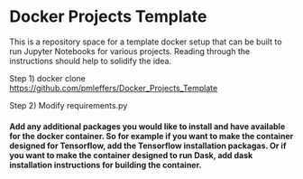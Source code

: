 # Docker Projects Template

This is a repository space for a template docker setup that can be built to run Jupyter Notebooks for various projects. Reading through the instructions should help to solidify the idea.

Step 1) docker clone https://github.com/pmleffers/Docker_Projects_Template

Step 2) Modify requirements.py 

#### Add any additional packages you would like to install and have available for the docker container. So for example if you want   to make the container designed for Tensorflow, add the Tensorflow installation packagas. Or if you want to make the container designed to run Dask, add dask installation instructions for building the container.
          



